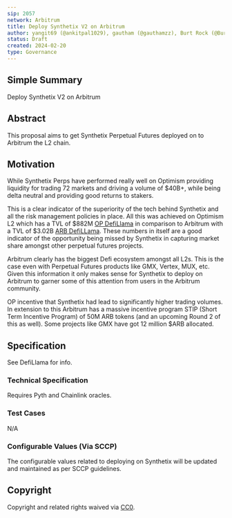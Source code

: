 ```yaml
---
sip: 2057
network: Arbitrum
title: Deploy Synthetix V2 on Arbitrum
author: yangit69 (@ankitpal1029), gautham (@gauthamzz), Burt Rock (@BurtRock)
status: Draft
created: 2024-02-20
type: Governance
---
```


## Simple Summary

Deploy Synthetix V2 on Arbitrum

## Abstract

This proposal aims to get Synthetix Perpetual Futures deployed on to Arbitrum the L2 chain.

## Motivation

While Synthetix Perps have performed really well on Optimism providing liquidity for trading 72 markets and driving a volume of $40B+, while being delta neutral and providing good returns to stakers.

This is a clear indicator of the superiority of the tech behind Synthetix and all the risk management policies in place. All this was achieved on Optimism L2 which has a TVL of $882M [OP DefiLlama](https://defillama.com/chain/Optimism) in comparison to Arbitrum with a TVL of $3.02B [ARB DefiLLama](https://defillama.com/chain/Arbitrum). These numbers in itself are a good indicator of the opportunity being missed by Synthetix in capturing market share amongst other perpetual futures projects.

Arbitrum clearly has the biggest Defi ecosystem amongst all L2s. This is the case even with Perpetual Futures products like GMX, Vertex, MUX, etc. Given this information it only makes sense for Synthetix to deploy on Arbitrum to garner some of this attention from users in the Arbitrum community.

OP incentive that Synthetix had lead to significantly higher trading volumes. In extension to this Arbitrum has a massive incentive program STIP (Short Term Incentive Program) of 50M ARB tokens (and an upcoming Round 2 of this as well). Some projects like GMX have got 12 million $ARB allocated.

## Specification

See DefiLlama for info.

### Technical Specification

Requires Pyth and Chainlink oracles.

### Test Cases

N/A

### Configurable Values (Via SCCP)

The configurable values related to deploying on Synthetix will be updated and maintained as per SCCP guidelines.

## Copyright

Copyright and related rights waived via [CC0](https://creativecommons.org/publicdomain/zero/1.0/).

